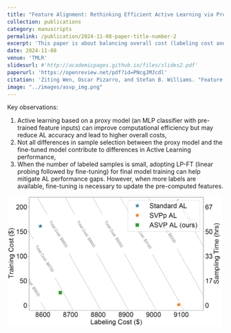 ```yaml
---
title: "Feature Alignment: Rethinking Efficient Active Learning via Proxy in the Context of Pre-trained Models"
collection: publications
category: manuscripts
permalink: /publication/2024-11-08-paper-title-number-2
excerpt: 'This paper is about balancing overall cost (labeling cost and training cost) and active learning sampling time. Some intriguing empirical analysis on which part of sample selection difference between the proxy model (used in efficient AL) and the fine-tuned model (used in standard AL) contribute to AL performance drops and why.'
date: 2024-11-08
venue: 'TMLR'
slidesurl: #'http://academicpages.github.io/files/slides2.pdf'
paperurl: 'https://openreview.net/pdf?id=PNcgJMJcdl'
citation: 'Ziting Wen, Oscar Pizarro, and Stefan B. Williams. "Feature Alignment: Rethinking Efficient Active Learning via Proxy in the Context of Pre-trained Models." Transactions on Machine Learning Research (2024).'
image: "../images/asvp_img.png"
---
```


Key observations:

1. Active learning based on a proxy model (an MLP classifier with pre-trained feature inputs) can improve computational efficiency but may reduce AL accuracy and lead to higher overall costs,
2. Not all differences in sample selection between the proxy model and the fine-tuned model contribute to differences in Active Learning performance,
3. When the number of labeled samples is small, adopting LP-FT (linear probing followed by fine-tuning) for final model training can help mitigate AL performance gaps. However, when more labels are available, fine-tuning is necessary to update the pre-computed features.

<img src="../images/asvp_img.png" alt="Alt text for image" style="width:500px;">
